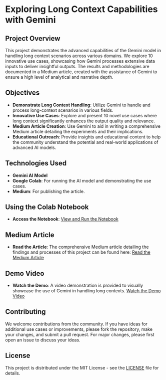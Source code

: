 # Exploring Long Context Capabilities with Gemini

## Project Overview

This project demonstrates the advanced capabilities of the Gemini model in handling long context scenarios across various domains. We explore 10 innovative use cases, showcasing how Gemini processes extensive data inputs to deliver insightful outputs. The results and methodologies are documented in a Medium article, created with the assistance of Gemini to ensure a high level of analytical and narrative depth.

## Objectives

- **Demonstrate Long Context Handling**: Utilize Gemini to handle and process long-context scenarios in various fields.
- **Innovative Use Cases**: Explore and present 10 novel use cases where long context significantly enhances the output quality and relevance.
- **Medium Article Creation**: Use Gemini to aid in writing a comprehensive Medium article detailing the experiments and their implications.
- **Educational Outreach**: Provide insights and educational content to help the community understand the potential and real-world applications of advanced AI models.


## Technologies Used

- **Gemini AI Model**
- **Google Colab**: For running the AI model and demonstrating the use cases.
- **Medium**: For publishing the article.

## Using the Colab Notebook

- **Access the Notebook**: [View and Run the Notebook]([https://colab.research.google.com/drive/path_to_colab_notebook](https://colab.research.google.com/drive/1LaKRzrWhqt7CUhHqnIUPcPi341EZbwf6?usp=sharing))


## Medium Article

- **Read the Article**: The comprehensive Medium article detailing the findings and processes of this project can be found here:
  [Read the Medium Article](https://medium.com/@mansivekaria09/exploring-the-frontiers-of-ai-10-novel-use-cases-of-long-context-handling-in-gemini-ab2cbaa07422)

## Demo Video

- **Watch the Demo**: A video demonstration is provided to visually showcase the use of Gemini in handling long contexts.
  [Watch the Demo Video](https://youtu.be/link_to_demo_video)

## Contributing

We welcome contributions from the community. If you have ideas for additional use cases or improvements, please fork the repository, make your changes, and submit a pull request. For major changes, please first open an issue to discuss your ideas.

## License

This project is distributed under the MIT License - see the [LICENSE](https://github.com/yourusername/yourrepository/LICENSE) file for details.
